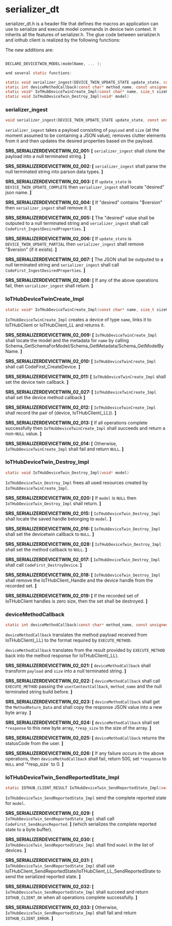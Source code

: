 # serializer_dt

serializer_dt.h is a header file that defines the macros an application can use to serialize and execute model commands in device twin context.
It inherits all the features of serializer.h. The glue code between serializer.h and iothub client is realized by the following functions: 

The new additions are:
```c

DECLARE_DEVICETWIN_MODEL(modelName, ... );

and several static functions:

static void serializer_ingest(DEVICE_TWIN_UPDATE_STATE update_state, const unsigned char* payLoad, size_t size, void* userContextCallback)
static int deviceMethodCallback(const char* method_name, const unsigned char* payload, size_t size, unsigned char** response, size_t* resp_size, void* userContextCallback)
static void* IoTHubDeviceTwinCreate_Impl(const char* name, size_t sizeOfName, SERIALIZER_DEVICETWIN_PROTOHANDLE* protoHandle)
static void IoTHubDeviceTwin_Destroy_Impl(void* model)
```

### serializer_ingest
```c
void serializer_ingest(DEVICE_TWIN_UPDATE_STATE update_state, const unsigned char* payLoad, size_t size, void* userContextCallback)
```

`serializer_ingest` takes a payload consisting of `payLoad` and `size` (at the moment assumed to be containing a JSON value), removes clutter elements from it
and then updates the desired properties based on the payload.

**SRS_SERIALIZERDEVICETWIN_02_001: [** `serializer_ingest` shall clone the payload into a null terminated string. **]**

**SRS_SERIALIZERDEVICETWIN_02_002: [** `serializer_ingest` shall parse the null terminated string into parson data types. **]**

**SRS_SERIALIZERDEVICETWIN_02_003: [** If `update_state` is `DEVICE_TWIN_UPDATE_COMPLETE` then `serializer_ingest` shall locate "desired" json name. **]**

**SRS_SERIALIZERDEVICETWIN_02_004: [** If "desired" contains "$version" then `serializer_ingest` shall remove it. **]**

**SRS_SERIALIZERDEVICETWIN_02_005: [** The "desired" value shall be outputed to a null terminated string and `serializer_ingest` shall call `CodeFirst_IngestDesiredProperties`. **]**

**SRS_SERIALIZERDEVICETWIN_02_006: [** If `update_state` is `DEVICE_TWIN_UPDATE_PARTIAL` then `serializer_ingest` shall remove "$version" (if it exists). **]**

**SRS_SERIALIZERDEVICETWIN_02_007: [** The JSON shall be outputed to a null terminated string and `serializer_ingest` shall call `CodeFirst_IngestDesiredProperties`. **]**

**SRS_SERIALIZERDEVICETWIN_02_008: [** If any of the above operations fail, then `serializer_ingest` shall return. **]**

### IoTHubDeviceTwinCreate_Impl
```c
static void* IoTHubDeviceTwinCreate_Impl(const char* name, size_t sizeOfName, SERIALIZER_DEVICETWIN_PROTOHANDLE* protoHandle)
```

`IoTHubDeviceTwinCreate_Impl` creates a device of type `name`, links it to IoTHubClient or IoTHubClient_LL and returns it.

**SRS_SERIALIZERDEVICETWIN_02_009: [** `IoTHubDeviceTwinCreate_Impl` shall locate the model and the metadata for `name` by calling Schema_GetSchemaForModel/Schema_GetMetadata/Schema_GetModelByName. **]**

**SRS_SERIALIZERDEVICETWIN_02_010: [** `IoTHubDeviceTwinCreate_Impl` shall call CodeFirst_CreateDevice. **]**

**SRS_SERIALIZERDEVICETWIN_02_011: [** `IoTHubDeviceTwinCreate_Impl` shall set the device twin callback. **]**

**SRS_SERIALIZERDEVICETWIN_02_027: [** `IoTHubDeviceTwinCreate_Impl` shall set the device method callback **]**

**SRS_SERIALIZERDEVICETWIN_02_012: [** `IoTHubDeviceTwinCreate_Impl` shall record the pair of (device, IoTHubClient(_LL)). **]**

**SRS_SERIALIZERDEVICETWIN_02_013: [** If all operations complete successfully then `IoTHubDeviceTwinCreate_Impl` shall succeeds and return a non-`NULL` value. **]**

**SRS_SERIALIZERDEVICETWIN_02_014: [** Otherwise, `IoTHubDeviceTwinCreate_Impl` shall fail and return `NULL`. **]**

### IoTHubDeviceTwin_Destroy_Impl
```c
static void IoTHubDeviceTwin_Destroy_Impl(void* model)
```

`IoTHubDeviceTwin_Destroy_Impl` frees all used resources created by `IoTHubDeviceTwinCreate_Impl`.

**SRS_SERIALIZERDEVICETWIN_02_020: [** If `model` is `NULL` then `IoTHubDeviceTwin_Destroy_Impl` shall return. **]**

**SRS_SERIALIZERDEVICETWIN_02_015: [** `IoTHubDeviceTwin_Destroy_Impl` shall locate the saved handle belonging to `model`. **]**

**SRS_SERIALIZERDEVICETWIN_02_016: [** `IoTHubDeviceTwin_Destroy_Impl` shall set the devicetwin callback to `NULL`. **]**

**SRS_SERIALIZERDEVICETWIN_02_028: [** `IoTHubDeviceTwin_Destroy_Impl` shall set the method callback to `NULL`. **]**

**SRS_SERIALIZERDEVICETWIN_02_017: [** `IoTHubDeviceTwin_Destroy_Impl` shall call `CodeFirst_DestroyDevice`. **]**

**SRS_SERIALIZERDEVICETWIN_02_018: [** `IoTHubDeviceTwin_Destroy_Impl` shall remove the IoTHubClient_Handle and the device handle from the recorded set. **]**

**SRS_SERIALIZERDEVICETWIN_02_019: [** If the recorded set of IoTHubClient handles is zero size, then the set shall be destroyed. **]**

### deviceMethodCallback
```c
static int deviceMethodCallback(const char* method_name, const unsigned char* payload, size_t size, unsigned char** response, size_t* resp_size, void* userContextCallback)
```

`deviceMethodCallback` translates the method payload received from IoTHubClient(_LL) to the format required by `EXECUTE_METHOD`. 

`deviceMethodCallback` translates from the result provided by `EXECUTE_METHOD` back into the method response for IoTHubClient(_LL).

**SRS_SERIALIZERDEVICETWIN_02_021: [** `deviceMethodCallback` shall transform `payload` and `size` into a null terminated string. **]**

**SRS_SERIALIZERDEVICETWIN_02_022: [** `deviceMethodCallback` shall call `EXECUTE_METHOD` passing the `userContextCallback`, `method_name` and the null terminated string build before. **]**

**SRS_SERIALIZERDEVICETWIN_02_023: [** `deviceMethodCallback` shall get the `MethodReturn_Data` and shall copy the response JSON value into a new byte array. **]**

**SRS_SERIALIZERDEVICETWIN_02_024: [** `deviceMethodCallback` shall set `*response` to this new byte array, `*resp_size` to the size of the array. **]**

**SRS_SERIALIZERDEVICETWIN_02_025: [** `deviceMethodCallback` returns the statusCode from the user. **]**

**SRS_SERIALIZERDEVICETWIN_02_026: [** If any failure occurs in the above operations, then `deviceMethodCallback` shall fail, return 500, set `*response` to `NULL` and '*resp_size` to 0. **]** 

### IoTHubDeviceTwin_SendReportedState_Impl
```c
static IOTHUB_CLIENT_RESULT IoTHubDeviceTwin_SendReportedState_Impl(void* model, IOTHUB_CLIENT_REPORTED_STATE_CALLBACK deviceTwinCallback, void* context)
```

`IoTHubDeviceTwin_SendReportedState_Impl` send the complete reported state for `model`. 

**SRS_SERIALIZERDEVICETWIN_02_029: [** `IoTHubDeviceTwin_SendReportedState_Impl` shall call `CodeFirst_SendAsyncReported`. **]** (which serializes the complete reported state to a byte buffer).

**SRS_SERIALIZERDEVICETWIN_02_030: [** `IoTHubDeviceTwin_SendReportedState_Impl` shall find `model` in the list of devices. **]**

**SRS_SERIALIZERDEVICETWIN_02_031: [** `IoTHubDeviceTwin_SendReportedState_Impl` shall use IoTHubClient_SendReportedState/IoTHubClient_LL_SendReportedState to send the serialized reported state. **]**

**SRS_SERIALIZERDEVICETWIN_02_032: [** `IoTHubDeviceTwin_SendReportedState_Impl` shall succeed and return `IOTHUB_CLIENT_OK` when all operations complete successfully. **]**

**SRS_SERIALIZERDEVICETWIN_02_033: [** Otherwise, `IoTHubDeviceTwin_SendReportedState_Impl` shall fail and return `IOTHUB_CLIENT_ERROR`. **]**





